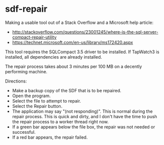 sdf-repair
==========

Making a usable tool out of a Stack Overflow and a Microsoft help article:
* http://stackoverflow.com/questions/23001245/where-is-the-sql-server-compact-repair-utility
* https://technet.microsoft.com/en-us/library/ms172420.aspx

This tool requires the SQLCompact 3.5 driver to be installed.  If TapWatch3 is installed, all dependencies are already
installed.

The repair process takes about 3 minutes per 100 MB on a decently performing machine.

Directions:
- Make a backup copy of the SDF that is to be repaired.
- Open the program.
- Select the file to attempt to repair.
- Select the Repair button.
- The application may say "(not responding)".  This is normal during the repair process.  This is quick and dirty, and
I don't have the time to push the repair process to a worker thread right now.
- If a green bar appears below the file box, the repair was not needed or successful.
- If a red bar appears, the repair failed.
